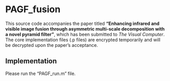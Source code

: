 # PAGF_fusion
This source code accompanies the paper titled **“Enhancing infrared and visible image fusion through asymmetric multi-scale decomposition with a novel pyramid filter”**, which has been submitted to *The Visual Computer*. The core implementation files (.p files) are encrypted temporarily and will be decrypted upon the paper’s acceptance.
## Implementation
Please run the “PAGF_run.m” file.
